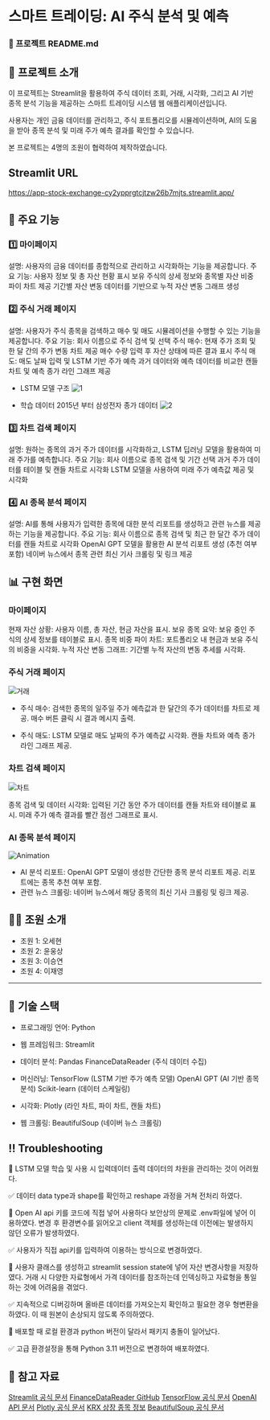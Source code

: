# 스마트 트레이딩: AI 주식 분석 및 예측


### 📘 프로젝트 README.md
## 📝 프로젝트 소개
이 프로젝트는 Streamlit을 활용하여 주식 데이터 조회, 거래, 시각화, 그리고 AI 기반 종목 분석 기능을 제공하는 스마트 트레이딩 시스템 웹 애플리케이션입니다.

사용자는 개인 금융 데이터를 관리하고, 주식 포트폴리오를 시뮬레이션하며, AI의 도움을 받아 종목 분석 및 미래 주가 예측 결과를 확인할 수 있습니다. 

본 프로젝트는 4명의 조원이 협력하여 제작하였습니다.

## Streamlit URL
https://app-stock-exchange-cy2ypprgtcjtzw26b7mjts.streamlit.app/

## 📂 주요 기능
### 1️⃣ 마이페이지
설명: 사용자의 금융 데이터를 종합적으로 관리하고 시각화하는 기능을 제공합니다.
주요 기능:
사용자 정보 및 총 자산 현황 표시
보유 주식의 상세 정보와 종목별 자산 비중 파이 차트 제공
기간별 자산 변동 데이터를 기반으로 누적 자산 변동 그래프 생성

### 2️⃣ 주식 거래 페이지
설명: 사용자가 주식 종목을 검색하고 매수 및 매도 시뮬레이션을 수행할 수 있는 기능을 제공합니다.
주요 기능:
회사 이름으로 주식 검색 및 선택
주식 매수:
현재 주가 조회 및 한 달 간의 주가 변동 차트 제공
매수 수량 입력 후 자산 상태에 따른 결과 표시
주식 매도:
매도 날짜 입력 및 LSTM 기반 주가 예측
과거 데이터와 예측 데이터를 비교한 캔들 차트 및 예측 종가 라인 그래프 제공

- LSTM 모델 구조
![1](https://github.com/user-attachments/assets/2e82ffa0-dbcc-4230-980a-625f168b6c07)



- 학습 데이터
  2015년 부터 삼성전자 종가 데이터
![2](https://github.com/user-attachments/assets/8cd21923-a98d-4221-b232-d058e520c051)




### 3️⃣ 차트 검색 페이지
설명: 원하는 종목의 과거 주가 데이터를 시각화하고, LSTM 딥러닝 모델을 활용하여 미래 주가를 예측합니다.
주요 기능:
회사 이름으로 종목 검색 및 기간 선택
과거 주가 데이터를 테이블 및 캔들 차트로 시각화
LSTM 모델을 사용하여 미래 주가 예측값 제공 및 시각화

### 4️⃣ AI 종목 분석 페이지
설명: AI를 통해 사용자가 입력한 종목에 대한 분석 리포트를 생성하고 관련 뉴스를 제공하는 기능을 제공합니다.
주요 기능:
회사 이름으로 종목 검색 및 최근 한 달간 주가 데이터를 캔들 차트로 시각화
OpenAI GPT 모델을 활용한 AI 분석 리포트 생성 (추천 여부 포함)
네이버 뉴스에서 종목 관련 최신 기사 크롤링 및 링크 제공


## 📊 구현 화면

### 마이페이지
현재 자산 상황: 사용자 이름, 총 자산, 현금 자산을 표시.
보유 종목 요약: 보유 중인 주식의 상세 정보를 테이블로 표시.
종목 비중 파이 차트: 포트폴리오 내 현금과 보유 주식의 비중을 시각화.
누적 자산 변동 그래프: 기간별 누적 자산의 변동 추세를 시각화.

### 주식 거래 페이지
![거래](https://github.com/user-attachments/assets/af602a6b-93f6-4241-acbf-40e4e5129e21)


- 주식 매수:
검색한 종목의 일주일 주가 예측값과 한 달간의 주가 데이터를 차트로 제공.
매수 버튼 클릭 시 결과 메시지 출력.

- 주식 매도:
LSTM 모델로 매도 날짜의 주가 예측값 시각화.
캔들 차트와 예측 종가 라인 그래프 제공.

### 차트 검색 페이지
![차트](https://github.com/user-attachments/assets/eea37969-1c58-4954-a5d2-5b582873e460)


종목 검색 및 데이터 시각화:
입력된 기간 동안 주가 데이터를 캔들 차트와 테이블로 표시.
미래 주가 예측 결과를 빨간 점선 그래프로 표시.

### AI 종목 분석 페이지

![Animation](https://github.com/user-attachments/assets/149a4139-8d45-4a50-8a23-b9ed161abeee)

- AI 분석 리포트:
OpenAI GPT 모델이 생성한 간단한 종목 분석 리포트 제공.
리포트에는 종목 추천 여부 포함.
- 관련 뉴스 크롤링:
네이버 뉴스에서 해당 종목의 최신 기사 크롤링 및 링크 제공.

## 👩‍💻 조원 소개
- 조원 1: 오세현
- 조원 2: 윤웅상
- 조원 3: 이승연
- 조원 4: 이재영
---------------------------------------------
## 📜 기술 스택
- 프로그래밍 언어: Python

- 웹 프레임워크: Streamlit

- 데이터 분석:
Pandas
FinanceDataReader (주식 데이터 수집)

- 머신러닝:
TensorFlow (LSTM 기반 주가 예측 모델)
OpenAI GPT (AI 기반 종목 분석)
Scikit-learn (데이터 스케일링)

- 시각화:
Plotly (라인 차트, 파이 차트, 캔들 차트)

- 웹 크롤링:
BeautifulSoup (네이버 뉴스 크롤링)

## ‼️ Troubleshooting
👿 LSTM 모델 학습 및 사용 시 입력데이터 출력 데이터의 차원을 관리하는 것이 어려웠다.
  
  ✅ 데이터 data type과 shape를 확인하고 reshape 과정을 거쳐 전처리 하였다.


👿 Open AI api 키를 코드에 직접 넣어 사용하다 보안상의 문제로 .env파일에 넣어 이용하였다. 변경 후 환경변수를 읽어오고 client 객체를 생성하는데 이전에는 발생하지 않던 오류가 발생하였다.
  
  ✅ 사용자가 직접 api키를 입력하여 이용하는 방식으로 변경하였다.


👿 사용자 클래스를 생성하고 streamlit session state에 넣어 자산 변경사항을 저장하였다. 거래 시 다양한 자료형에서 가격 데이터를 참조하는데 인덱싱하고 자료형을 통일하는 것에 어려움을 겪었다.
  
  ✅ 지속적으로 디버깅하며 올바른 데이터를 가져오는지 확인하고 필요한 경우 형변환을 하였다. 이 때 원본이 손상되지 않도록 주의하였다.


👿 배포할 때 로컬 환경과 python 버전이 달라서 패키지 충돌이 일어났다.
  
  ✅ 고급 환경설정을 통해 Python 3.11 버전으로 변경하여 배포하였다.
  
    
## 📌 참고 자료
[Streamlit 공식 문서](https://docs.streamlit.io/)
[FinanceDataReader GitHub](https://github.com/FinanceData/FinanceDataReader)
[TensorFlow 공식 문서](https://www.tensorflow.org/?hl=ko)
[OpenAI API 문서](https://platform.openai.com/docs/overview)
[Plotly 공식 문서](https://plotly.com/python/)
[KRX 상장 종목 정보](https://kind.krx.co.kr/main.do?method=loadInitPage&scrnmode=1)
[BeautifulSoup 공식 문서](https://www.crummy.com/software/BeautifulSoup/bs4/doc/)
